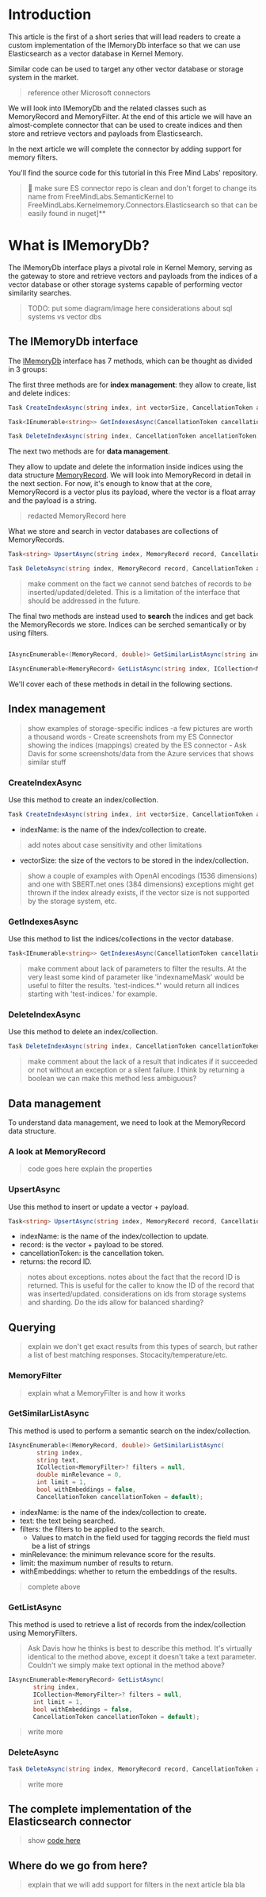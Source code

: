 # Introduction

This article is the first of a short series that will lead readers to create a custom implementation of the IMemoryDb interface so that we can use Elasticsearch as a vector database in Kernel Memory.

Similar code can be used to target any other vector database or storage system in the market.

> reference other Microsoft connectors

We will look into IMemoryDb and the related classes such as MemoryRecord and MemoryFilter.
At the end of this article we will have an almost-complete connector that can be used to create indices and then store and retrieve vectors and payloads from Elasticsearch.

In the next article we will complete the connector by adding support for memory filters.

You'll find the source code for this tutorial in this Free Mind Labs' repository.

> :hammer: make sure ES connector repo is clean and don't forget to change its name from FreeMindLabs.SemanticKernel to FreeMindLabs.Kernelmemory.Connectors.Elasticsearch 
so that can be easily found in nuget]**

# What is IMemoryDb?

The IMemoryDb interface plays a pivotal role in Kernel Memory, serving as the gateway to store and retrieve vectors and payloads from the indices of a vector database or other storage systems capable of performing vector similarity searches.

>TODO: put some diagram/image here
considerations about sql systems vs vector dbs

## The IMemoryDb interface

The [IMemoryDb](https://github.com/microsoft/kernel-memory/blob/main/service/Abstractions/MemoryStorage/IMemoryDb.cs) interface has 7 methods, which can be thought as divided in 3 groups:

The first three methods are for **index management**: they allow to create, list and delete indices:

```csharp
Task CreateIndexAsync(string index, int vectorSize, CancellationToken ancellationToken)

Task<IEnumerable<string>> GetIndexesAsync(CancellationToken cancellationToken)

Task DeleteIndexAsync(string index, CancellationToken ancellationToken)
```

The next two methods are for **data management**. 

They allow to update and delete the information inside indices using the data structure [MemoryRecord](https://github.com/microsoft/kernel-memory/blob/main/service/Abstractions/MemoryStorage/MemoryRecord.cs). 
We will look into MemoryRecord in detail in the next section. 
For now, it's enough to know that at the core, MemoryRecord is a vector plus its payload, where the vector is a float array and the payload is a string.

> redacted MemoryRecord here

What we store and search in vector databases are collections of MemoryRecords.


```csharp
Task<string> UpsertAsync(string index, MemoryRecord record, CancellationToken ancellationToken)

Task DeleteAsync(string index, MemoryRecord record, CancellationToken ancellationToken)
```

>make comment on the fact we cannot send batches of records to be inserted/updated/deleted. This is a limitation of the interface that should be addressed in the future.

The final two methods are instead used to **search** the indices and get back the MemoryRecords we store. Indices can be serched semantically or by using filters.

```csharp

IAsyncEnumerable<(MemoryRecord, double)> GetSimilarListAsync(string index, string text, ICollection<MemoryFilter>? filters = null, double minRelevance = 0, int limit = 1, bool withEmbeddings = false, CancellationToken cancellationToken = default)

IAsyncEnumerable<MemoryRecord> GetListAsync(string index, ICollection<MemoryFilter>? filters = null, int limit = 1, bool withEmbeddings = false, CancellationToken cancellationToken = default)
```

We'll cover each of these methods in detail in the following sections.

## Index management

>show examples of storage-specific indices
    -a few pictures are worth a thousand words
    - Create screenshots from my ES Connector showing the indices (mappings) created by the ES connector
    - Ask Davis for some screenshots/data from the Azure services that shows similar stuff

### CreateIndexAsync

Use this method to create an index/collection.

```csharp
Task CreateIndexAsync(string index, int vectorSize, CancellationToken ancellationToken = default);
```

- indexName: is the name of the index/collection to create.
> add notes about case sensitivity and other limitations
- vectorSize: the size of the vectors to be stored in the index/collection.

> show a couple of examples with OpenAI encodings (1536 dimensions) and one with SBERT.net ones (384 dimensions)
> exceptions might get thrown if the index already exists, if the vector size is not supported by the storage system, etc.

### GetIndexesAsync

Use this method to list the indices/collections in the vector database.

```csharp 
Task<IEnumerable<string>> GetIndexesAsync(CancellationToken cancellationToken = efault);
```

> make comment about lack of parameters to filter the results. At the very least some kind of parameter like 'indexnameMask' would be useful to filter the results. 'test-indices.*' would return all indices starting with 'test-indices.' for example.

### DeleteIndexAsync

Use this method to delete an index/collection.

```csharp
Task DeleteIndexAsync(string index, CancellationToken cancellationToken = efault);
```

> make comment about the lack of a result that indicates if it succeeded or not without an exception or a silent failure. I think by returning a boolean we can make this method less ambiguous?

## Data management

To understand data management, we need to look at the MemoryRecord data structure.

### A look at MemoryRecord

> code goes here
> explain the properties

### UpsertAsync

Use this method to insert or update a vector + payload.

```csharp
Task<string> UpsertAsync(string index, MemoryRecord record, CancellationToken ancellationToken = default);
```

- indexName: is the name of the index/collection to update.
- record: is the vector + payload to be stored.
- cancellationToken: is the cancellation token.
- returns: the record ID.

> notes about exceptions.
notes about the fact that the record ID is returned. This is useful for the caller to know the ID of the record that was inserted/updated.
> considerations on ids from storage systems and sharding. 
Do the ids allow for balanced sharding?
 

## Querying

>explain we don't get exact results from this types of search, but rather a list of best matching responses.
Stocacity/temperature/etc.

### MemoryFilter

> explain what a MemoryFilter is and how it works

### GetSimilarListAsync

This method is used to perform a semantic search on the index/collection.

```csharp
IAsyncEnumerable<(MemoryRecord, double)> GetSimilarListAsync(
        string index,
        string text,
        ICollection<MemoryFilter>? filters = null,
        double minRelevance = 0,
        int limit = 1,
        bool withEmbeddings = false,
        CancellationToken cancellationToken = default);
```

- indexName: is the name of the index/collection to create.
- text: the text being searched.
- filters: the filters to be applied to the search. 
  - Values to match in the field used for tagging records the field must be a list of strings
- minRelevance: the minimum relevance score for the results.
- limit: the maximum number of results to return.
- withEmbeddings: whether to return the embeddings of the results.
>complete above

### GetListAsync

This method is used to retrieve a list of records from the index/collection using MemoryFilters.

> Ask Davis how he thinks is best to describe this method. It's virtually identical to the method above, except it doesn't take a text parameter. Couldn't we simply make text optional in the method above?

```csharp
IAsyncEnumerable<MemoryRecord> GetListAsync(
       string index,
       ICollection<MemoryFilter>? filters = null,
       int limit = 1,
       bool withEmbeddings = false,
       CancellationToken cancellationToken = default);
```

> write more

### DeleteAsync

```csharp
Task DeleteAsync(string index, MemoryRecord record, CancellationToken ancellationToken = default);
```

> write more


## The complete implementation of the Elasticsearch connector

> show [code here](https://github.com/freemindlabsinc/FreeMindLabs.SemanticKernel/blob/main/src/ElasticsearchMemoryStorage/ElasticsearchMemory.cs)


## Where do we go from here?

>explain that we will add support for filters in the next article bla bla